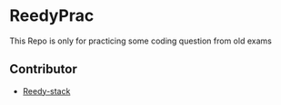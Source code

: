 # ReedyPrac
This Repo is only for practicing some coding question from old exams   

## Contributor
 - [Reedy-stack](https://github.com/Reedy-stack)
